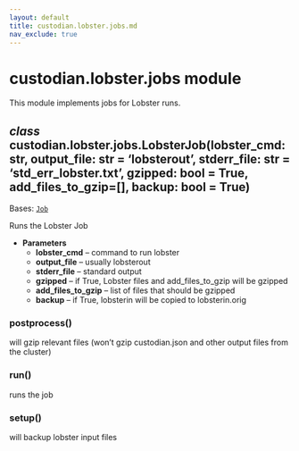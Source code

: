 ```yaml
---
layout: default
title: custodian.lobster.jobs.md
nav_exclude: true
---
```


# custodian.lobster.jobs module

This module implements jobs for Lobster runs.

## *class* custodian.lobster.jobs.LobsterJob(lobster_cmd: str, output_file: str = ‘lobsterout’, stderr_file: str = ‘std_err_lobster.txt’, gzipped: bool = True, add_files_to_gzip=[], backup: bool = True)

Bases: [`Job`](custodian.custodian.md#custodian.custodian.Job)

Runs the Lobster Job

* **Parameters**
  * **lobster_cmd** – command to run lobster
  * **output_file** – usually lobsterout
  * **stderr_file** – standard output
  * **gzipped** – if True, Lobster files and add_files_to_gzip will be gzipped
  * **add_files_to_gzip** – list of files that should be gzipped
  * **backup** – if True, lobsterin will be copied to lobsterin.orig

### postprocess()

will gzip relevant files (won’t gzip custodian.json and other output files from the cluster)

### run()

runs the job

### setup()

will backup lobster input files